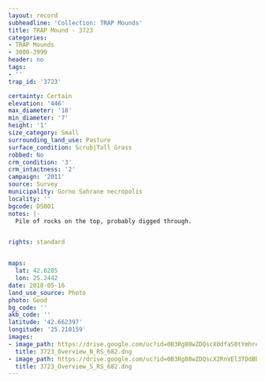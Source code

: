 ```yaml
---
layout: record
subheadline: 'Collection: TRAP Mounds'
title: TRAP Mound - 3723
categories:
- TRAP Mounds
- 3000-3999
header: no
tags:
- ''
trap_id: '3723'

certainty: Certain
elevation: '446'
max_diameter: '18'
min_diameter: '7'
height: '1'
size_category: Small
surrounding_land_use: Pasture
surface_condition: Scrub|Tall Grass
robbed: No
crm_condition: '3'
crm_intactness: '2'
campaign: '2011'
source: Survey
municipality: Gorno Sahrane necropolis
locality: ''
bgcode: DS001
notes: |-
  Pile of rocks on the top, probably digged through.


rights: standard


maps:
  lat: 42.6285
  lon: 25.2442
date: 2018-05-16
land_use_source: Photo
photo: Good
bg_code: ''
akb_code: ''
latitude: '42.662397'
longitude: '25.210159'
images:
- image_path: https://drive.google.com/uc?id=0B3Rg88wZDQscX0dfaS0tYmhreFk
  title: 3723_Overview_N_RS_682.dng
- image_path: https://drive.google.com/uc?id=0B3Rg88wZDQscX2RnVEl3TDdBbkU
  title: 3723_Overview_S_RS_682.dng
---
```

